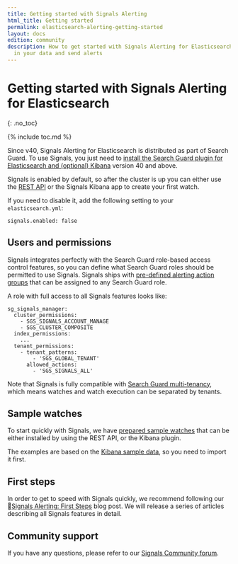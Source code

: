 ```yaml
---
title: Getting started with Signals Alerting
html_title: Getting started
permalink: elasticsearch-alerting-getting-started
layout: docs
edition: community
description: How to get started with Signals Alerting for Elasticsearch to find anomalies
  in your data and send alerts
---
```

<!--- Copyright 2022 floragunn GmbH -->

# Getting started with Signals Alerting for Elasticsearch
{: .no_toc}

{% include toc.md %}

Since v40, Signals Alerting for Elasticsearch is distributed as part of Search Guard. To use Signals, you just need to [install the Search Guard plugin for Elasticsearch and  (optional) Kibana](search-guard-versions) version 40 and above.

Signals is enabled by default, so after the cluster is up you can either use the [REST API](elasticsearch-alerting-rest-api-overview) or the Signals Kibana app to create your first watch.

If you need to disable it, add the following setting to your `elasticsearch.yml`:

```
signals.enabled: false
```

## Users and permissions

Signals integrates perfectly with the Search Guard role-based access control features, so you can define what Search Guard roles should be permitted to use Signals. Signals ships with [pre-defined alerting action groups](elasticsearch-alerting-security-permissions) that can be assigned to any Search Guard role.

A role with full access to all Signals features looks like:

```
sg_signals_manager:
  cluster_permissions:
    - SGS_SIGNALS_ACCOUNT_MANAGE
    - SGS_CLUSTER_COMPOSITE
  index_permissions:
    ...
  tenant_permissions:
    - tenant_patterns:
        - 'SGS_GLOBAL_TENANT'
      allowed_actions:
        - 'SGS_SIGNALS_ALL'
```

Note that Signals is fully compatible with [Search Guard multi-tenancy](kibana-multi-tenancy), which means watches and watch execution can be separated by tenants.

## Sample watches

To start quickly with Signals, we have [prepared sample watches](sample_watches.md) that can be either installed by using the REST API, or the Kibana plugin.

The examples are based on the [Kibana sample data](https://www.elastic.co/guide/en/kibana/current/add-sample-data.html), so you need to import it first.

## First steps

In order to get to speed with Signals quickly, we recommend following our [Signals Alerting: First Steps](https://search-guard.com/signals-elasticsearch-alerting/) blog post. We will release a series of articles describing all Signals features in detail.

## Community support

If you have any questions, please refer to our [Signals Community forum](https://forum.search-guard.com/c/alerting-signals/12).